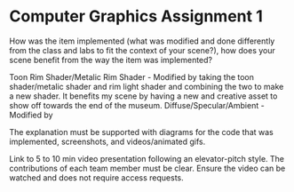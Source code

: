 # Computer Graphics Assignment 1
 
How was the item implemented (what was modified and done differently from the class and labs to fit the context of your scene?), how does your scene benefit from the way the item was implemented?

Toon Rim Shader/Metalic Rim Shader - Modified by taking the toon shader/metalic shader and rim light shader and combining the two to make a new shader. It benefits my scene by having a new and creative asset to show off towards the end of the museum.
Diffuse/Specular/Ambient - Modified by 

The explanation must be supported with diagrams for the code that was implemented, screenshots, and videos/animated gifs.



Link to 5 to 10 min video presentation following an elevator-pitch style. The contributions of each team member must be clear. Ensure the video can be watched and does not require access requests.



